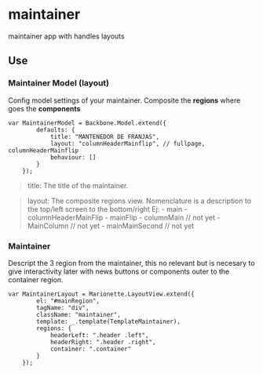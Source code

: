 # maintainer
maintainer app with handles layouts

## Use

### Maintainer Model (layout)
Config model settings of your maintainer. Composite the **regions** where goes the **components**

```
var MaintainerModel = Backbone.Model.extend({
        defaults: {
            title: "MANTENEDOR DE FRANJAS",
            layout: "columnHeaderMainflip", // fullpage, columnHeaderMainflip
            behaviour: []
        }
    });
```

> title: 
  The title of the maintainer.
  
> layout:
  The composite regions view.
  Nomenclature is a description to the top/left screen to the bottom/right
  Ej:
    - main 
    - columnHeaderMainFlip
    - mainFlip
    - columnMain // not yet
    - MainColumn // not yet
    - mainMainSecond // not yet
    

### Maintainer 
Descript the 3 region from the maintainer, this no relevant but is necesary to give interactivity later with news buttons or components outer to the container region.

```
var MaintainerLayout = Marionette.LayoutView.extend({
        el: "#mainRegion",
        tagName: "div",
        className: "maintainer",
        template: _.template(TemplateMaintainer),
        regions: {
            headerLeft: ".header .left",
            headerRight: ".header .right",
            container: ".container"
        }
    });
```

